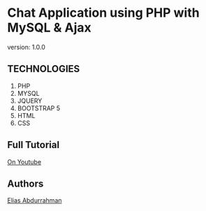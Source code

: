 # Chat Application using PHP with MySQL & Ajax

version: 1.0.0

## TECHNOLOGIES

1. PHP
1. MYSQL
1. JQUERY
1. BOOTSTRAP 5
1. HTML
1. CSS

## Full Tutorial

[On Youtube](https://youtu.be/TytaDtwnj0o)

## Authors

[Elias Abdurrahman](https://github.com/codingWithElias)
